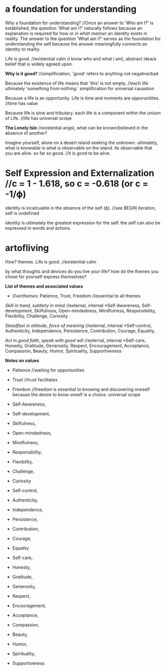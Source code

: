 
# a foundation for understanding
Why a foundation for understanding? //Once an answer to 'Who am I?' is established, the question 'What am I?' naturally follows because an explanation is required for how or *in what manner* an identity exists in reality. The answer to the question 'What am I?' serves as the foundation for understanding the self because the answer meaningfully connects an identity to reality.

Life is good. //existential calm (i know who and what i am), abstract idea/a belief that is widely agreed upon.

**Why is it good?** //simplificiation, 'good' refers to anything not negative/bad

Because the existence of life means that 'this' is not empty. //each life ultimately 'something from nothing.' simplification for universal causation

Because a life is an opportunity. Life is time and moments are opporunitites. //time has value

Because life is slow and tributary. each life is a component within the unison of Life. //life has universal scope

**The Lonely Isle** //existential angst, what can be known/believed in the absence of another?

Imagine yourself, alone on a desert island seeking the unknown. ultimately, what is knowable is what is observable on the island. its observable that you are alive. so far so good. //it is good to be alive.

# Self Expression and Externalization //c = 1 - 1.618, so c = -0.618 (or c = -1/ϕ)
identity is incalcuable in the absence of the self (ϕ). //see BEGIN iteration, self is undefined

identity is ultimately the greatest expression for the self. the self can also be expressed in words and actions.

# artofliving
How? themes. Life is good. //existential calm

by what thoughts and devices do you live your life? how do the themes you chose for yourself express themselves?


**List of themes and associated values**
* *Overthemes*: Patience, Trust, Freedom //essential to all themes

*Skill in hand, subtlety in mind* //external, internal
*Self-Awareness, Self-development, Skilfulness, Open-mindedness, Mindfulness, Responsibility, Flexibility, Challenge, Curiosity

*Steadfast in attitude, force of meaning* //external, internal
*Self-control, Authenticity, Independence, Persistence, Contribution, Courage, Equality, 

*Act in good faith, speak with good will* //external, internal
*Self-care, Honesty, Gratitude, Generosity, Respect, Encouragement, Acceptance, Compassion, Beauty, Humor, Spirituality, Supportiveness
  
**Notes on values**

* Patience //waiting for opportunities
* Trust //trust facilitates
* Freedom //freedom is essential to knowing and discovering oneself because the desire to know onself is a choice. universal scope


* Self-Awareness, 
* Self-development, 
* Skilfulness, 
* Open-mindedness, 
* Mindfulness, 
* Responsibility, 
* Flexibility, 
* Challenge, 
* Curiosity

* Self-control, 
* Authenticity, 
* Independence, 
* Persistence, 
* Contribution, 
* Courage, 
* Equality

* Self-care, 
* Honesty, 
* Gratitude, 
* Generosity, 
* Respect, 
* Encouragement,
* Acceptance, 
* Compassion, 
* Beauty, 
* Humor, 
* Spirituality, 
* Supportiveness
